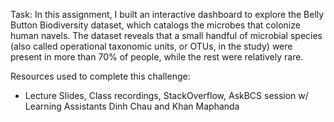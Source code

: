 Task: In this assignment, I built an interactive dashboard to explore the Belly Button Biodiversity dataset, which catalogs the microbes that colonize human navels. The dataset reveals that a small handful of microbial species (also called operational taxonomic units, or OTUs, in the study) were present in more than 70% of people, while the rest were relatively rare.

Resources used to complete this challenge:
  - Lecture Slides, Class recordings, StackOverflow, AskBCS session w/ Learning Assistants Dinh Chau and Khan Maphanda
